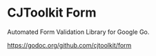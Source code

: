 # CJToolkit Form

Automated Form Validation Library for Google Go.

https://godoc.org/github.com/cjtoolkit/form